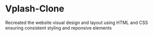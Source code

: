 # Vplash-Clone
Recreated the website visual design and layout using HTML and CSS ensuring consistent styling and reponsive elements
